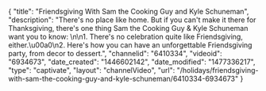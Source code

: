 {
    "title": "Friendsgiving With Sam the Cooking Guy and Kyle Schuneman",
    "description": "There's no place like home. But if you can't make it there for Thanksgiving, there's one thing Sam the Cooking Guy & Kyle Schuneman want you to know: \n\n1. There's no celebration quite like Friendsgiving, either.\u00a0\n2. Here's how you can have an unforgettable Friendsgiving party, from decor to dessert.",
    "channelid": "6410334",
    "videoid": "6934673",
    "date_created": "1446602142",
    "date_modified": "1477336217",
    "type": "captivate",
    "layout": "channelVideo",
    "url": "\/holidays\/friendsgiving-with-sam-the-cooking-guy-and-kyle-schuneman\/6410334-6934673"
}